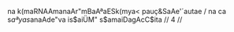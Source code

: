 na k(maRNAAmanaAr"mBaAªaESk(mya< pauç&SaAe'´autae /
na ca s$aªyas$anaAde"va is$aiÜM" s$amaiDagAcC$ita // 4 //